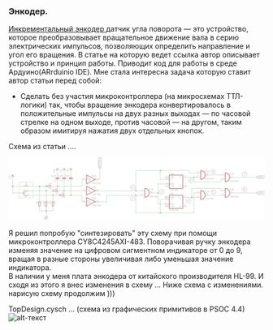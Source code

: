 ### Энкодер.  

[Инкрементальный  энкодер ](http://codius.ru/articles/Инкрементальный_энкодер_принцип_действия_схемы_подключения_работа_с_Arduino) датчик угла поворота — это устройство, которое преобразовывает вращательное движение вала в серию электрических импульсов, позволяющих определить направление и угол его вращения. В статье на которую ведет ссылка автор описывает устройство и принцип работы. Приводит код для работы в среде Ардуино(ARrduinio IDE). Мне стала интересна задача которую ставит автор статьи перед собой:  
* Сделать без участия микроконтроллера (на микросхемах ТТЛ-логики) так, чтобы вращение энкодера конвертировалось в положительные импульсы на двух разных выходах — по часовой стрелке на одном выходе, против часовой — на другом, таким образом имитируя нажатия двух отдельных кнопок.  

Схема из статьи .... 

![alt-текст](https://github.com/PivnevNikolay/PSOC_CY8CKIT-049-41/blob/master/PSOC_CY8CKIT-049-42/004_Encoder/Photo/E_001.jpg "")
 
Я решил попробую "синтезировать" эту схему при помощи микроконтроллера CY8C4245AXI-483. Поворачивая ручку энкодера изменяя значение на цифровом сигментном индикаторе от 0 до 9, вращая в разные стороны увеличивая либо уменьшая значение индикатора.  
В наличии у меня плата энкодера от китайского производителя HL-99. И сходя из этого я внес изменения в схему ... Ниже схема с изменениями.  
нарисую схему продолжим )))   

TopDesign.cysch ... (схема из графических примитивов в PSOC 4.4)  
![alt-текст](https://github.com/PivnevNikolay/PSOC_CY8CKIT-049-41/blob/master/PSOC_CY8CKIT-049-42/004_Encoder/Photo/E_002.jpg "")  
